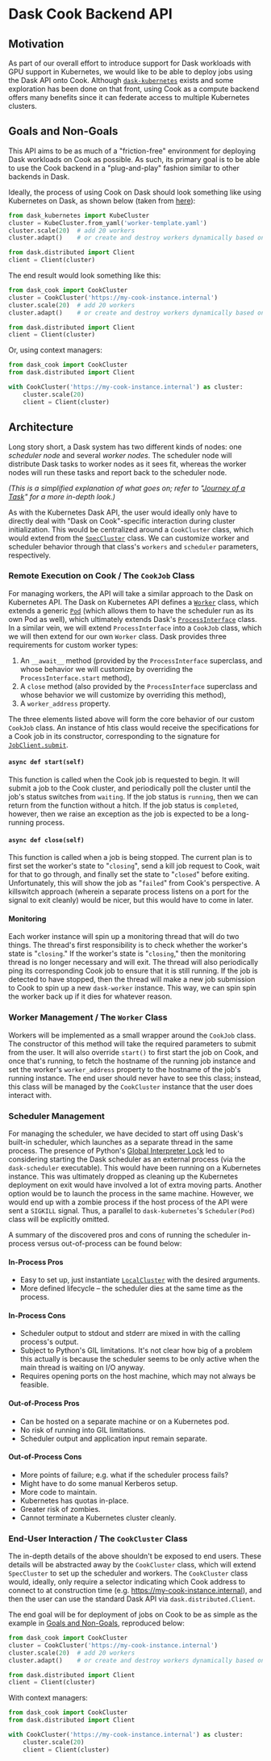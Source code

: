 # Dask Cook Backend API

## Motivation

As part of our overall effort to introduce support for Dask workloads with GPU
support in Kubernetes, we would like to be able to deploy jobs using the Dask
API onto Cook. Although [`dask-kubernetes`](https://kubernetes.dask.org/en/latest)
exists and some exploration has been done on that front, using Cook as a
compute backend offers many benefits since it can federate access to multiple
Kubernetes clusters.

## Goals and Non-Goals

This API aims to be as much of a "friction-free" environment for deploying Dask
workloads on Cook as possible. As such, its primary goal is to be able to use
the Cook backend in a "plug-and-play" fashion similar to other backends in
Dask.

Ideally, the process of using Cook on Dask should look something like using
Kubernetes on Dask, as shown below (taken from [here](https://docs.dask.org/en/latest/setup/kubernetes.html)):

```python
from dask_kubernetes import KubeCluster
cluster = KubeCluster.from_yaml('worker-template.yaml')
cluster.scale(20)  # add 20 workers
cluster.adapt()    # or create and destroy workers dynamically based on workload

from dask.distributed import Client
client = Client(cluster)
```

The end result would look something like this:

```python
from dask_cook import CookCluster
cluster = CookCluster('https://my-cook-instance.internal')
cluster.scale(20)  # add 20 workers
cluster.adapt()    # or create and destroy workers dynamically based on workload

from dask.distributed import Client
client = Client(cluster)
```

Or, using context managers:

```python
from dask_cook import CookCluster
from dask.distributed import Client

with CookCluster('https://my-cook-instance.internal') as cluster:
    cluster.scale(20)
    client = Client(cluster)
```

## Architecture

Long story short, a Dask system has two different kinds of nodes: one 
*scheduler node* and several *worker nodes*. The scheduler node will distribute
Dask tasks to worker nodes as it sees fit, whereas the worker nodes will run
these tasks and report back to the scheduler node.

*(This is a simplified explanation of what goes on; refer to "[Journey of a Task](https://distributed.dask.org/en/latest/journey.html)" for a more in-depth look.)*

As with the Kubernetes Dask API, the user would ideally only have to directly
deal with "Dask on Cook"-specific interaction during cluster initialization.
This would be centralized around a `CookCluster` class, which would extend from
the [`SpecCluster`](https://distributed.dask.org/en/latest/api.html#distributed.SpecCluster)
class. We can customize worker and scheduler behavior through that class's
`workers` and `scheduler` parameters, respectively.

### Remote Execution on Cook / The `CookJob` Class

For managing workers, the API will take a similar approach to the Dask on
Kubernetes API. The Dask on Kubernetes API defines a [`Worker`](https://github.com/dask/dask-kubernetes/blob/master/dask_kubernetes/core.py#L115-L138)
class, which extends a generic [`Pod`](https://github.com/dask/dask-kubernetes/blob/master/dask_kubernetes/core.py#L37-L112)
(which allows them to have the scheduler run as its own Pod as well), which
ultimately extends Dask's [`ProcessInterface`](https://distributed.dask.org/en/latest/_modules/distributed/deploy/spec.html) class.
In a similar vein, we will extend `ProcessInterface` into a `CookJob` class,
which we will then extend for our own `Worker` class. Dask provides three
requirements for custom worker types:

1.  An `__await__` method (provided by the `ProcessInterface` superclass, and
    whose behavior we will customize by overriding the `ProcessInterface.start`
    method),
2.  A `close` method (also provided by the `ProcessInterface` superclass and
    whose behavior we will customize by overriding this method),
3.  A `worker_address` property.

The three elements listed above will form the core behavior of our custom
`CookJob` class. An instance of htis class would receive the specifications for
a Cook job in its constructor, corresponding to the signature for
[`JobClient.submit`](https://github.com/twosigma/Cook/blob/master/jobclient/python/cookclient/__init__.py#L96-L111).

#### `async def start(self)`

This function is called when the Cook job is requested to begin. It will submit
a job to the Cook cluster, and periodically poll the cluster until the job's
status switches from `waiting`. If the job status is `running`, then we can
return from the function without a hitch. If the job status is `completed`,
however, then we raise an exception as the job is expected to be a long-running
process.

#### `async def close(self)`

This function is called when a job is being stopped. The current plan is to
first set the worker's state to "`closing`", send a kill job request to Cook,
wait for that to go through, and finally set the state to "`closed`" before
exiting. Unfortunately, this will show the job as "`failed`" from Cook's
perspective. A killswitch approach (wherein a separate process listens on a
port for the signal to exit cleanly) would be nicer, but this would have to
come in later.

#### Monitoring

Each worker instance will spin up a monitoring thread that will do two things.
The thread's first responsibility is to check whether the worker's state is
"`closing`." If the worker's state is "`closing`," then the monitoring thread
is no longer necessary and will exit. The thread will also periodically ping
its corresponding Cook job to ensure that it is still running. If the job is
detected to have stopped, then the thread will make a new job submission to
Cook to spin up a new `dask-worker` instance. This way, we can spin spin the
worker back up if it dies for whatever reason.

### Worker Management / The `Worker` Class

Workers will be implemented as a small wrapper around the `CookJob` class. The
constructor of this method will take the required parameters to submit from the
user. It will also override `start()` to first start the job on Cook, and once
that's running, to fetch the hostname of the running job instance and set the
worker's `worker_address` property to the hostname of the job's running
instance. The end user should never have to see this class; instead, this class
will be managed by the `CookCluster` instance that the user does interact with.

### Scheduler Management

For managing the scheduler, we have decided to start off using Dask's built-in
scheduler, which launches as a separate thread in the same process. The
presence of Python's [Global Interpreter Lock](https://wiki.python.org/moin/GlobalInterpreterLock)
led to considering starting the Dask scheduler as an external process (via the
`dask-scheduler` executable). This would have been running on a Kubernetes
instance. This was ultimately dropped as cleaning up the Kubernetes deployment
on exit would have involved a lot of extra moving parts. Another option would
be to launch the process in the same machine. However, we would end up with a
zombie process if the host process of the API were sent a `SIGKILL` signal.
Thus, a parallel to `dask-kubernetes`'s `Scheduler(Pod)` class will be
explicitly omitted.

A summary of the discovered pros and cons of running the scheduler in-process
versus out-of-process can be found below:

#### In-Process Pros

*   Easy to set up, just instantiate [`LocalCluster`](https://distributed.dask.org/en/latest/api.html#distributed.LocalCluster)
    with the desired arguments.
*   More defined lifecycle &ndash; the scheduler dies at the same time as the
    process.

#### In-Process Cons

*   Scheduler output to stdout and stderr are mixed in with the calling 
    process's output.
*   Subject to Python's GIL limitations. It's not clear how big of a problem
    this actually is because the scheduler seems to be only active when the
    main thread is waiting on I/O anyway.
*   Requires opening ports on the host machine, which may not always be
    feasible.

#### Out-of-Process Pros

*   Can be hosted on a separate machine or on a Kubernetes pod.
*   No risk of running into GIL limitations.
*   Scheduler output and application input remain separate.

#### Out-of-Process Cons

*   More points of failure; e.g. what if the scheduler process fails?
*   Might have to do some manual Kerberos setup.
*   More code to maintain.
*   Kubernetes has quotas in-place.
*   Greater risk of zombies.
*   Cannot terminate a Kubernetes cluster cleanly.

### End-User Interaction / The `CookCluster` Class

The in-depth details of the above shouldn't be exposed to end users. These
details will be abstracted away by the `CookCluster` class, which will extend
`SpecCluster` to set up the scheduler and workers. The `CookCluster` class
would, ideally, only require a selector indicating which Cook address to
connect to at construction time (e.g. https://my-cook-instance.internal), and
then the user can use the standard Dask API via `dask.distributed.Client`.

The end goal will be for deployment of jobs on Cook to be as simple as the
example in [Goals and Non-Goals](#goals-and-non-goals), reproduced below:

```python
from dask_cook import CookCluster
cluster = CookCluster('https://my-cook-instance.internal')
cluster.scale(20)  # add 20 workers
cluster.adapt()    # or create and destroy workers dynamically based on workload

from dask.distributed import Client
client = Client(cluster)
```

With context managers:

```python
from dask_cook import CookCluster
from dask.distributed import Client

with CookCluster('https://my-cook-instance.internal') as cluster:
    cluster.scale(20)
    client = Client(cluster)
```
